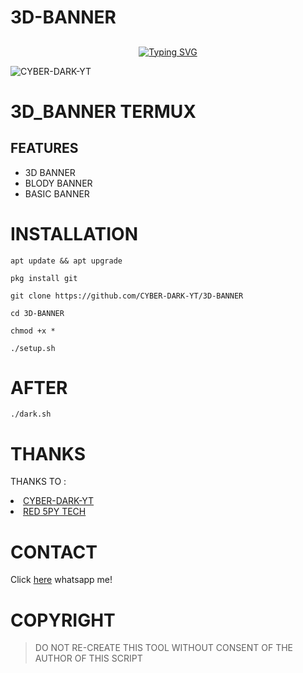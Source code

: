 # 3D-BANNER
## <!-- Typing SVG -->
<p align="center">
    <a href="https://github.com/CYBER-DARK-YT">
        <img
src="https://readme-typing-svg.herokuapp.com/?size=35&width=800&lines=3D_banner+by+cyber-dark"
            alt="Typing SVG"
        />
    </a>
</p>

<img src="https://github.com/CYBER-DARK-YT/3D-BANNER/blob/main/20220625_024025.jpg" alt="CYBER-DARK-YT">

# 3D_BANNER TERMUX

## FEATURES

* 3D BANNER
* BLODY BANNER
* BASIC BANNER

# INSTALLATION

`apt update && apt upgrade`

`pkg install git`

`git clone https://github.com/CYBER-DARK-YT/3D-BANNER`

`cd 3D-BANNER`

`chmod +x *`

`./setup.sh`

# AFTER

`./dark.sh`

# THANKS

THANKS TO :

<li><a href="https://youtube.com/channel/UCKZ96oQF2l_2csD4rDtwY-g">CYBER-DARK-YT</a></li>

<li><a href="https://youtube.com/c/REDSPYTECH">RED 5PY TECH</a></li>

# CONTACT
Click [here](https://wa.me/+1(587)815-0226) whatsapp me!

# COPYRIGHT
> DO NOT RE-CREATE THIS TOOL WITHOUT CONSENT OF THE AUTHOR OF THIS SCRIPT
